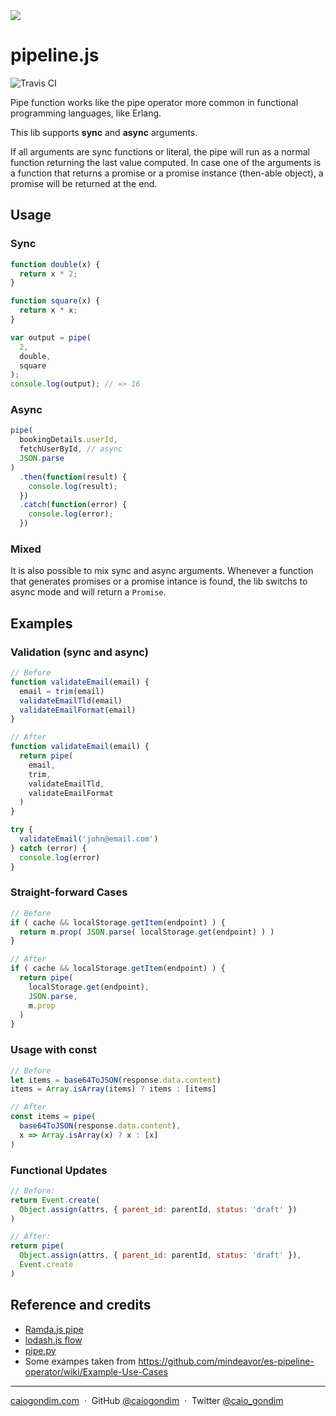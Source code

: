<img src="http://rawgit.com/caiogondim/pipeline.js/master/img/icon.svg">

# pipeline.js

<img src="http://travis-ci.org/caiogondim/pipeline.js.svg?branch=master" alt="Travis CI">

Pipe function works like the pipe operator more common in functional programming
languages, like Erlang.

This lib supports **sync** and **async** arguments.

If all arguments are sync functions or literal, the pipe will run as a normal
function returning the last value computed. In case one of the arguments is a
function that returns a promise or a promise instance (then-able object), a
promise will be returned at the end.

## Usage

### Sync

```js
function double(x) {
  return x * 2;
}

function square(x) {
  return x * x;
}

var output = pipe(
  2,
  double,
  square
);
console.log(output); // => 16
```

### Async

```js
pipe(
  bookingDetails.userId,
  fetchUserById, // async
  JSON.parse
)
  .then(function(result) {
    console.log(result);
  })
  .catch(function(error) {
    console.log(error);
  })
```

### Mixed

It is also possible to mix sync and async arguments.
Whenever a function that generates promises or a promise intance is found,
the lib switchs to async mode and will return a `Promise`.

## Examples

### Validation (sync and async)

```js
// Before
function validateEmail(email) {
  email = trim(email)
  validateEmailTld(email)
  validateEmailFormat(email)
}

// After
function validateEmail(email) {
  return pipe(
    email,
    trim,
    validateEmailTld,
    validateEmailFormat
  )
}

try {
  validateEmail('john@email.com')
} catch (error) {
  console.log(error)
}
```

### Straight-forward Cases

```js
// Before
if ( cache && localStorage.getItem(endpoint) ) {
  return m.prop( JSON.parse( localStorage.get(endpoint) ) )
}

// After
if ( cache && localStorage.getItem(endpoint) ) {
  return pipe(
    localStorage.get(endpoint),
    JSON.parse,
    m.prop
  )
}
```

### Usage with const

```js
// Before
let items = base64ToJSON(response.data.content)
items = Array.isArray(items) ? items : [items]

// After
const items = pipe(
  base64ToJSON(response.data.content),
  x => Array.isArray(x) ? x : [x]
)
```

### Functional Updates

```js
// Before:
return Event.create(
  Object.assign(attrs, { parent_id: parentId, status: 'draft' })
)

// After:
return pipe(
  Object.assign(attrs, { parent_id: parentId, status: 'draft' }),
  Event.create
)
```

## Reference and credits
- [Ramda.js pipe](http://ramdajs.com/docs/#pipe)
- [lodash.js flow](https://lodash.com/docs#flow)
- [pipe.py](https://github.com/JulienPalard/Pipe)
- Some exampes taken from https://github.com/mindeavor/es-pipeline-operator/wiki/Example-Use-Cases

---

[caiogondim.com](https://caiogondim.com) &nbsp;&middot;&nbsp;
GitHub [@caiogondim](https://github.com/caiogondim) &nbsp;&middot;&nbsp;
Twitter [@caio_gondim](https://twitter.com/caio_gondim)
